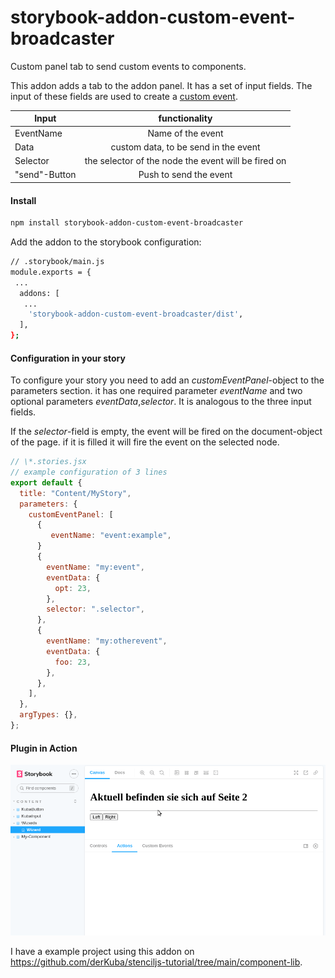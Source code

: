 # storybook-addon-custom-event-broadcaster

Custom panel tab to send custom events to components.

This addon adds a tab to the addon panel. It has a set of input fields. The input of these fields are used to create a [custom event](https://developer.mozilla.org/en-US/docs/Web/Events/Creating_and_triggering_events).

| Input         |                    functionality                    |
| ------------- | :-------------------------------------------------: |
| EventName     |                  Name of the event                  |
| Data          |        custom data, to be send in the event         |
| Selector      | the selector of the node the event will be fired on |
| "send"-Button |               Push to send the event                |

#### Install

```bash
npm install storybook-addon-custom-event-broadcaster
```

Add the addon to the storybook configuration:

```bash
// .storybook/main.js
module.exports = {
 ...
  addons: [
   ...
    'storybook-addon-custom-event-broadcaster/dist',
  ],
};
```

#### Configuration in your story

To configure your story you need to add an _customEventPanel_-object to the parameters section. it has one required parameter _eventName_ and two optional parameters _eventData_,_selector_. It is analogous to the three input fields.

If the _selector_-field is empty, the event will be fired on the document-object of the page. if it is filled it will fire the event on the selected node.

```js
// \*.stories.jsx
// example configuration of 3 lines
export default {
  title: "Content/MyStory",
  parameters: {
    customEventPanel: [
      {
         eventName: "event:example",
      }
      {
        eventName: "my:event",
        eventData: {
          opt: 23,
        },
        selector: ".selector",
      },
      {
        eventName: "my:otherevent",
        eventData: {
          foo: 23,
        },
      },
    ],
  },
  argTypes: {},
};
```

#### Plugin in Action

![usage example](./usage_example.gif "Usage Example")

I have a example project using this addon on https://github.com/derKuba/stenciljs-tutorial/tree/main/component-lib.
